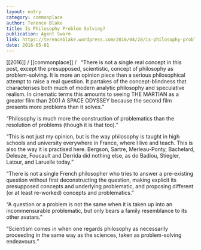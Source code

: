```yaml
---
layout: entry
category: commonplace
author: Terence Blake
title: Is Philosophy Problem Solving?
publication: Agent Swarm
link: https://terenceblake.wordpress.com/2016/04/28/is-philosophy-problem-solving-a-badiousian-reply/
date: 2016-05-01
---
```


[[2016]] / [[commonplace]] / 
 
“There is not a single real concept in this post, except the presupposed, scientistic, concept of philosophy as problem-solving. It is more an opinion piece than a serious philosophical attempt to raise a real question. It partakes of the concept-blindness that characterises both much of modern analytic philosophy and speculative realism. In cinematic terms this amounts to seeing THE MARTIAN as a greater film than 2001 A SPACE ODYSSEY because the second film presents more problems than it solves.”

“Philosophy is much more the construction of problematics than the resolution of problems (though it is that too).”

“This is not just my opinion, but is the way philosophy is taught in high schools and university everywhere in France, where I live and teach. This is also the way it is practised here. Bergson, Sartre, Merleau-Ponty, Bachelard, Deleuze, Foucault and Derrida did nothing else, as do Badiou, Stiegler, Latour, and Laruelle today.”

“There is not a single French philosopher who tries to answer a pre-existing question without first deconstructing the question, making explicit its presupposed concepts and underlying problematic, and proposing different (or at least re-worked) concepts and problematics.”

“A question or a problem is not the same when it is taken up into an incommensurable problematic, but only bears a family resemblance to its other avatars.”

“Scientism comes in when one regards philosophy as necessarily proceeding in the same way as the sciences, taken as problem-solving endeavours.”

